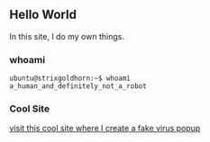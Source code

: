 ## Hello World

In this site, I do my own things.

### whoami

```
ubuntu@strixgoldhorn:~$ whoami
a_human_and_definitely_not_a_robot
```

### Cool Site
[visit this cool site where I create a fake virus popup](for_the_lolz/fakeviruspopup.html)
